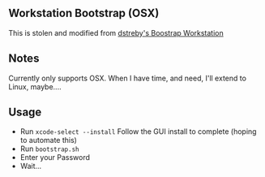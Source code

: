 ## Workstation Bootstrap (OSX)
This is stolen and modified from [dstreby's Boostrap Workstation](https://github.com/dstreby/bootstrap-workstation)

## Notes

Currently only supports OSX.
When I have time, and need, I'll extend to Linux, maybe....

## Usage

- Run `xcode-select --install` Follow the GUI install to complete (hoping to automate this)
- Run `bootstrap.sh` 
- Enter your Password
- Wait...
